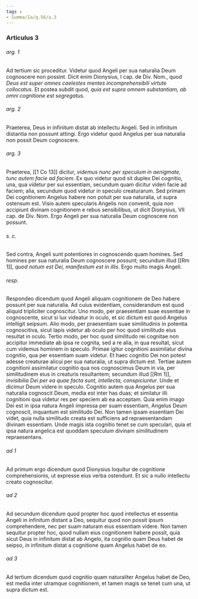 ```yaml
---
tags : 
- Summa/Ia/q.56/a.3
---
```


### Articulus 3

###### arg. 1
Ad tertium sic proceditur. Videtur quod Angeli per sua naturalia Deum cognoscere non possint. Dicit enim Dionysius, I cap. de Div. Nom., quod *Deus est super omnes caelestes mentes incomprehensibili virtute collocatus*. Et postea subdit quod, *quia est supra omnem substantiam, ab omni cognitione est segregatus*.

###### arg. 2
Praeterea, Deus in infinitum distat ab intellectu Angeli. Sed in infinitum distantia non possunt attingi. Ergo videtur quod Angelus per sua naturalia non possit Deum cognoscere.

###### arg. 3
Praeterea, [[1 Co 13]] dicitur, *videmus nunc per speculum in aenigmate, tunc autem facie ad faciem*. Ex quo videtur quod sit duplex Dei cognitio, una, qua videtur per sui essentiam, secundum quam dicitur videri facie ad faciem; alia, secundum quod videtur in speculo creaturarum. Sed primam Dei cognitionem Angelus habere non potuit per sua naturalia, ut supra ostensum est. Visio autem specularis Angelis non convenit, quia non accipiunt divinam cognitionem e rebus sensibilibus, ut dicit Dionysius, VII cap. de Div. Nom. Ergo Angeli per sua naturalia Deum cognoscere non possunt.

###### s. c.
Sed contra, Angeli sunt potentiores in cognoscendo quam homines. Sed homines per sua naturalia Deum cognoscere possunt; secundum illud [[Rm 1]], *quod notum est Dei, manifestum est in illis*. Ergo multo magis Angeli.

###### resp.
Respondeo dicendum quod Angeli aliquam cognitionem de Deo habere possunt per sua naturalia. Ad cuius evidentiam, considerandum est quod aliquid tripliciter cognoscitur. Uno modo, per praesentiam suae essentiae in cognoscente, sicut si lux videatur in oculo, et sic dictum est quod Angelus intelligit seipsum. Alio modo, per praesentiam suae similitudinis in potentia cognoscitiva, sicut lapis videtur ab oculo per hoc quod similitudo eius resultat in oculo. Tertio modo, per hoc quod similitudo rei cognitae non accipitur immediate ab ipsa re cognita, sed a re alia, in qua resultat, sicut cum videmus hominem in speculo. Primae igitur cognitioni assimilatur divina cognitio, qua per essentiam suam videtur. Et haec cognitio Dei non potest adesse creaturae alicui per sua naturalia, ut supra dictum est. Tertiae autem cognitioni assimilatur cognitio qua nos cognoscimus Deum in via, per similitudinem eius in creaturis resultantem; secundum illud [[Rm 1]], *invisibilia Dei per ea quae facta sunt, intellecta, conspiciuntur*. Unde et dicimur Deum videre in speculo. Cognitio autem qua Angelus per sua naturalia cognoscit Deum, media est inter has duas; et similatur illi cognitioni qua videtur res per speciem ab ea acceptam. Quia enim imago Dei est in ipsa natura Angeli impressa per suam essentiam, Angelus Deum cognoscit, inquantum est similitudo Dei. Non tamen ipsam essentiam Dei videt, quia nulla similitudo creata est sufficiens ad repraesentandam divinam essentiam. Unde magis ista cognitio tenet se cum speculari, quia et ipsa natura angelica est quoddam speculum divinam similitudinem repraesentans.

###### ad 1
Ad primum ergo dicendum quod Dionysius loquitur de cognitione comprehensionis, ut expresse eius verba ostendunt. Et sic a nullo intellectu creato cognoscitur.

###### ad 2
Ad secundum dicendum quod propter hoc quod intellectus et essentia Angeli in infinitum distant a Deo, sequitur quod non possit ipsum comprehendere, nec per suam naturam eius essentiam videre. Non tamen sequitur propter hoc, quod nullam eius cognitionem habere possit, quia sicut Deus in infinitum distat ab Angelo, ita cognitio quam Deus habet de seipso, in infinitum distat a cognitione quam Angelus habet de eo.

###### ad 3
Ad tertium dicendum quod cognitio quam naturaliter Angelus habet de Deo, est media inter utramque cognitionem, et tamen magis se tenet cum una, ut supra dictum est.

